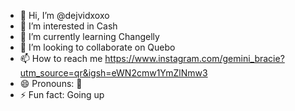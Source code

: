 - 👋 Hi, I’m @dejvidxoxo
- 👀 I’m interested in Cash
- 🌱 I’m currently learning Changelly
- 💎 I’m looking to collaborate on Quebo
- 📫 How to reach me https://www.instagram.com/gemini_bracie?utm_source=qr&igsh=eWN2cmw1YmZlNmw3
- 😄 Pronouns: 💎
- ⚡ Fun fact: Going up

<!---
dejvidxoxo/dejvidxoxo is a ✨ special ✨ repository because its `README.md` (this file) appears on your GitHub profile.
You can click the Preview link to take a look at your changes.
--->
